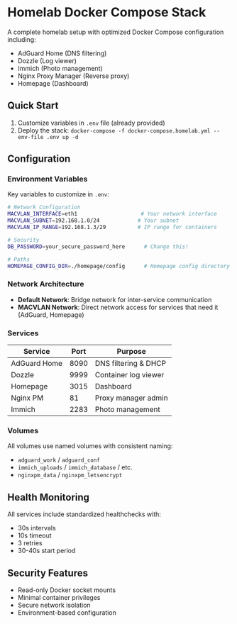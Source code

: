 # Homelab Docker Compose Stack

A complete homelab setup with optimized Docker Compose configuration including:
- AdGuard Home (DNS filtering)
- Dozzle (Log viewer)
- Immich (Photo management)
- Nginx Proxy Manager (Reverse proxy)
- Homepage (Dashboard)

## Quick Start

1. Customize variables in `.env` file (already provided)
2. Deploy the stack: `docker-compose -f docker-compose.homelab.yml --env-file .env up -d`

## Configuration

### Environment Variables

Key variables to customize in `.env`:

```bash
# Network Configuration
MACVLAN_INTERFACE=eth1                    # Your network interface
MACVLAN_SUBNET=192.168.1.0/24            # Your subnet
MACVLAN_IP_RANGE=192.168.1.3/29          # IP range for containers

# Security
DB_PASSWORD=your_secure_password_here      # Change this!

# Paths
HOMEPAGE_CONFIG_DIR=./homepage/config      # Homepage config directory
```

### Network Architecture

- **Default Network**: Bridge network for inter-service communication
- **MACVLAN Network**: Direct network access for services that need it (AdGuard, Homepage)

### Services

| Service | Port | Purpose |
|---------|------|---------|
| AdGuard Home | 8090 | DNS filtering & DHCP |
| Dozzle | 9999 | Container log viewer |
| Homepage | 3015 | Dashboard |
| Nginx PM | 81 | Proxy manager admin |
| Immich | 2283 | Photo management |

### Volumes

All volumes use named volumes with consistent naming:
- `adguard_work` / `adguard_conf`
- `immich_uploads` / `immich_database` / etc.
- `nginxpm_data` / `nginxpm_letsencrypt`

## Health Monitoring

All services include standardized healthchecks with:
- 30s intervals
- 10s timeout
- 3 retries
- 30-40s start period

## Security Features

- Read-only Docker socket mounts
- Minimal container privileges
- Secure network isolation
- Environment-based configuration